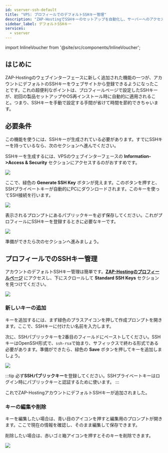 ```yaml
---
id: vserver-ssh-default
title: "VPS: プロフィールでのデフォルトSSHキー管理"
description: "ZAP-HostingでSSHキーのセットアップを自動化し、サーバーへのアクセスを高速化＆製品インストールをスムーズにする方法 → 今すぐチェック"
sidebar_label: デフォルトSSHキー
services:
  - vserver
---
```


import InlineVoucher from '@site/src/components/InlineVoucher';

## はじめに
ZAP-Hostingのウェブインターフェースに新しく追加された機能の一つが、アカウントにデフォルトのSSHキーをウェブサイトから登録できるようになったことです。これの超便利なポイントは、プロフィールページで設定したSSHキーが、初回の製品セットアップやOS再インストール時に自動的に適用されること。つまり、SSHキーを手動で設定する手間が省けて時間を節約できちゃいます。

<InlineVoucher />

## 必要条件
この機能を使うには、SSHキーが生成されている必要があります。すでにSSHキーを持っているなら、次のセクションへ進んでください。

SSHキーを生成するには、VPSのウェブインターフェースの **Information->Access & Security** セクションにアクセスするのがおすすめです。

![](https://screensaver01.zap-hosting.com/index.php/s/N9FxTpdfibwCWSD/preview)

ここで、緑色の **Generate SSH Key** ボタンが見えます。このボタンを押すと、SSHプライベートキーが自動的にPCにダウンロードされます。このキーを使ってSSH接続を行います。

![](https://screensaver01.zap-hosting.com/index.php/s/tdYfxJYNBFC2R9k/preview)

表示されるプロンプトにあるパブリックキーを必ず保存してください。これがプロフィールにSSHキーを登録するときに必要なキーです。

![](https://screensaver01.zap-hosting.com/index.php/s/Tc9MEGamAC9dDF3/preview)

準備ができたら次のセクションへ進みましょう。

## プロフィールでのSSHキー管理
アカウントのデフォルトSSHキー管理は簡単です。**[ZAP-Hostingのプロフィールページ](https://zap-hosting.com/en/customer/home/profile/)** にアクセスし、下にスクロールして **Standard SSH Keys** セクションを見つけてください。

![](https://screensaver01.zap-hosting.com/index.php/s/QzefcYZWPGz3rJr/preview)

### 新しいキーの追加
キーを追加するには、まず緑色のプラスアイコンを押して作成プロンプトを開きます。ここで、SSHキーに付けたい名前を入力します。

次に、SSHパブリックキーを2番目のフィールドにペーストしてください。SSHキーはOpenSSH形式で、`ssh-rsa`で始まり、サフィックスで終わる形式である必要があります。準備ができたら、緑色の **Save** ボタンを押してキーを追加しましょう。

![](https://screensaver01.zap-hosting.com/index.php/s/CBTcDSiBLfNYi2R/preview)

:::tip
必ず**SSHパブリックキー**を登録してください。SSHプライベートキーはログイン時にパブリックキーと認証するために使います。
:::

これでZAP-HostingアカウントにデフォルトSSHキーが追加されました。

### キーの編集や削除
キーを編集したい場合は、青い目のアイコンを押すと編集用のプロンプトが開きます。ここで現在の情報を確認し、そのまま編集して保存できます。

削除したい場合は、赤いゴミ箱アイコンを押すとそのキーを削除できます。

![](https://screensaver01.zap-hosting.com/index.php/s/56mPcDswpZBaHms/preview)

<InlineVoucher />